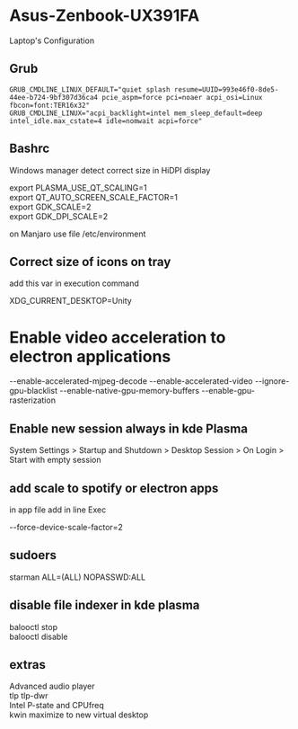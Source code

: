 # Asus-Zenbook-UX391FA
Laptop's Configuration



## Grub

```
GRUB_CMDLINE_LINUX_DEFAULT="quiet splash resume=UUID=993e46f0-8de5-44ee-b724-9bf307d36ca4 pcie_aspm=force pci=noaer acpi_osi=Linux fbcon=font:TER16x32"  
GRUB_CMDLINE_LINUX="acpi_backlight=intel mem_sleep_default=deep intel_idle.max_cstate=4 idle=nomwait acpi=force"
```

## Bashrc
Windows manager detect correct size in HiDPI display  

export PLASMA_USE_QT_SCALING=1  
export QT_AUTO_SCREEN_SCALE_FACTOR=1  
export GDK_SCALE=2  
export GDK_DPI_SCALE=2  
  
on Manjaro use file /etc/environment   
  

## Correct size of icons on tray  

 add this var in execution command  

 XDG_CURRENT_DESKTOP=Unity

 # Enable video acceleration to electron applications

--enable-accelerated-mjpeg-decode --enable-accelerated-video --ignore-gpu-blacklist --enable-native-gpu-memory-buffers --enable-gpu-rasterization  
 

## Enable new session always in kde Plasma

System Settings > Startup and Shutdown > Desktop Session > On Login > Start with empty session  

## add scale to spotify or electron apps

in app file add in line Exec

--force-device-scale-factor=2

## sudoers

starman ALL=(ALL) NOPASSWD:ALL  

## disable file indexer in kde plasma

balooctl stop  
balooctl disable  


## extras
Advanced audio player  
tlp tlp-dwr  
Intel P-state and CPUfreq  
kwin maximize to new virtual desktop  

